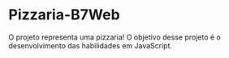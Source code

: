 # Pizzaria-B7Web
 O projeto representa uma pizzaria! O objetivo desse projeto é o desenvolvimento das habilidades em JavaScript.
